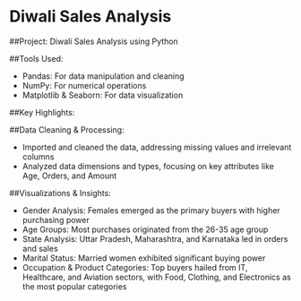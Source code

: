 # Diwali Sales Analysis
##Project: Diwali Sales Analysis using Python

##Tools Used:
- Pandas: For data manipulation and cleaning
- NumPy: For numerical operations
- Matplotlib & Seaborn: For data visualization

##Key Highlights:

##Data Cleaning & Processing:
- Imported and cleaned the data, addressing missing values and irrelevant columns
- Analyzed data dimensions and types, focusing on key attributes like Age, Orders, and Amount

##Visualizations & Insights:
- Gender Analysis: Females emerged as the primary buyers with higher purchasing power
- Age Groups: Most purchases originated from the 26-35 age group
- State Analysis: Uttar Pradesh, Maharashtra, and Karnataka led in orders and sales
- Marital Status: Married women exhibited significant buying power
- Occupation & Product Categories: Top buyers hailed from IT, Healthcare, and Aviation sectors, with Food, Clothing, and Electronics as the most popular categories


